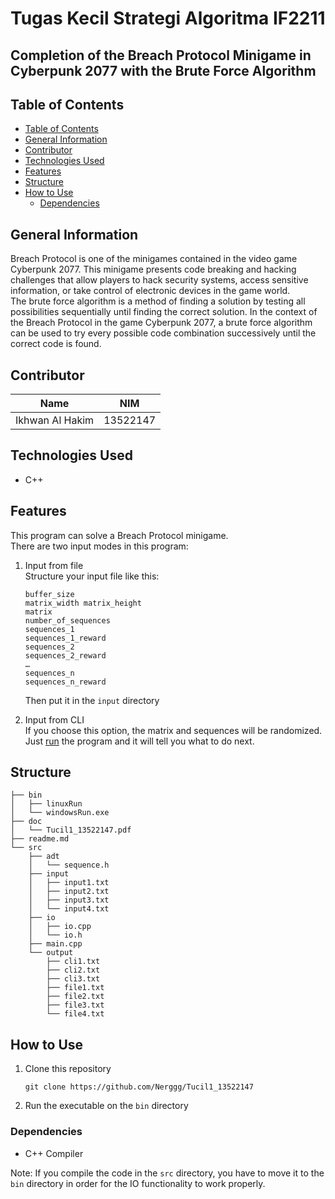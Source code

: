 # Tugas Kecil Strategi Algoritma IF2211
## Completion of the Breach Protocol Minigame in Cyberpunk 2077 with the Brute Force Algorithm
## Table of Contents
  - [Table of Contents](#table-of-contents)
  - [General Information](#general-information)
  - [Contributor](#contributor)
  - [Technologies Used](#technologies-used)
  - [Features](#features)
  - [Structure](#structure)
  - [How to Use](#how-to-use)
    - [Dependencies](#dependencies)

## General Information
Breach Protocol is one of the minigames contained in the video game Cyberpunk 2077. This minigame presents code breaking and hacking challenges that allow players to hack security systems, access sensitive information, or take control of electronic devices in the game world.  
The brute force algorithm is a method of finding a solution by testing all possibilities sequentially until finding the correct solution. In the context of the Breach Protocol in the game Cyberpunk 2077, a brute force algorithm can be used to try every possible code combination successively until the correct code is found.

## Contributor
| Name | NIM |
|---|---|
| Ikhwan Al Hakim | 13522147 |

## Technologies Used
- C++

## Features
This program can solve a Breach Protocol minigame.  
There are two input modes in this program:  

1. Input from file  
Structure your input file like this:  
    ```
    buffer_size
    matrix_width matrix_height
    matrix
    number_of_sequences
    sequences_1
    sequences_1_reward
    sequences_2
    sequences_2_reward
    …
    sequences_n
    sequences_n_reward
    ```
    Then put it in the `input` directory  

2. Input from CLI  
If you choose this option, the matrix and sequences will be randomized.  
Just [run](#how-to-use) the program and it will tell you what to do next.

## Structure
```
├── bin
│   ├── linuxRun
│   └── windowsRun.exe
├── doc
│   └── Tucil1_13522147.pdf
├── readme.md
└── src
    ├── adt
    │   └── sequence.h
    ├── input
    │   ├── input1.txt
    │   ├── input2.txt
    │   ├── input3.txt
    │   └── input4.txt
    ├── io
    │   ├── io.cpp
    │   └── io.h
    ├── main.cpp
    └── output
        ├── cli1.txt
        ├── cli2.txt
        ├── cli3.txt
        ├── file1.txt
        ├── file2.txt
        ├── file3.txt
        └── file4.txt  
```

## How to Use
1. Clone this repository
    ```
    git clone https://github.com/Nerggg/Tucil1_13522147
    ```
2. Run the executable on the `bin` directory

### Dependencies
- C++ Compiler

Note: If you compile the code in the `src` directory, you have to move it to the `bin` directory in order for the IO functionality to work properly.
